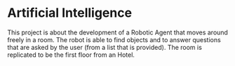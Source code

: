 # Artificial Intelligence
 This project is about the development of a Robotic Agent that moves around freely in a room.
 The robot is able to find objects and to answer questions that are asked by the user (from a list that is provided).
 The room is replicated to be the first floor from an Hotel.
